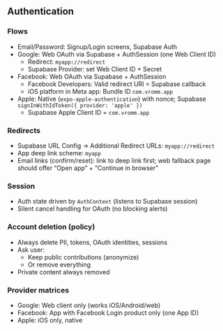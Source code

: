 ## Authentication

### Flows
- Email/Password: Signup/Login screens, Supabase Auth
- Google: Web OAuth via Supabase + AuthSession (one Web Client ID)
  - Redirect: `myapp://redirect`
  - Supabase Provider: set Web Client ID + Secret
- Facebook: Web OAuth via Supabase + AuthSession
  - Facebook Developers: Valid redirect URI = Supabase callback
  - iOS platform in Meta app: Bundle ID `com.vromm.app`
- Apple: Native (`expo-apple-authentication`) with nonce; Supabase `signInWithIdToken({ provider: 'apple' })`
  - Supabase Apple Client ID = `com.vromm.app`

### Redirects
- Supabase URL Config → Additional Redirect URLs: `myapp://redirect`
- App deep link scheme: `myapp`
- Email links (confirm/reset): link to deep link first; web fallback page should offer “Open app” + “Continue in browser”

### Session
- Auth state driven by `AuthContext` (listens to Supabase session)
- Silent cancel handling for OAuth (no blocking alerts)

### Account deletion (policy)
- Always delete PII, tokens, OAuth identities, sessions
- Ask user:
  - Keep public contributions (anonymize)
  - Or remove everything
- Private content always removed

### Provider matrices
- Google: Web client only (works iOS/Android/web)
- Facebook: App with Facebook Login product only (one App ID)
- Apple: iOS only, native 
